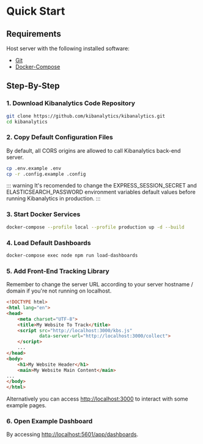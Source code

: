 # Quick Start

## Requirements

Host server with the following installed software:

- [Git](https://git-scm.com/)
- [Docker-Compose](https://docs.docker.com/compose/)

## Step-By-Step

### 1. Download Kibanalytics Code Repository

```bash
git clone https://github.com/kibanalytics/kibanalytics.git
cd kibanalytics
```

### 2. Copy Default Configuration Files

By default, all CORS origins are allowed to call Kibanalytics back-end server.

```bash
cp .env.example .env
cp -r .config.example .config
```

::: warning
It's recomended to change the EXPRESS_SESSION_SECRET and ELASTICSEARCH_PASSWORD environment variables default values
before running Kibanalytics in production.
:::

### 3. Start Docker Services

```bash
docker-compose --profile local --profile production up -d --build
```

### 4. Load Default Dashboards

```bash
docker-compose exec node npm run load-dashboards
```

### 5. Add Front-End Tracking Library

Remember to change the server URL according to your server hostname / domain if you're not running on localhost.

```html
<!DOCTYPE html>
<html lang="en">
<head>
    <meta charset="UTF-8">
    <title>My Website To Track</title>
    <script src="http://localhost:3000/kbs.js" 
            data-server-url="http://localhost:3000/collect">
    </script>
    ...
</head>
<body>
    <h1>My Website Header</h1>
    <main>My Website Main Content</main>
...
</body>
</html>
```

Alternatively you can access [http://localhost:3000](http://my-kibanalytics-server-host:3000) to interact with some example pages.

### 6. Open Example Dashboard

By accessing [http://localhost:5601/app/dashboards](http://localhost:5601/app/dashboards).